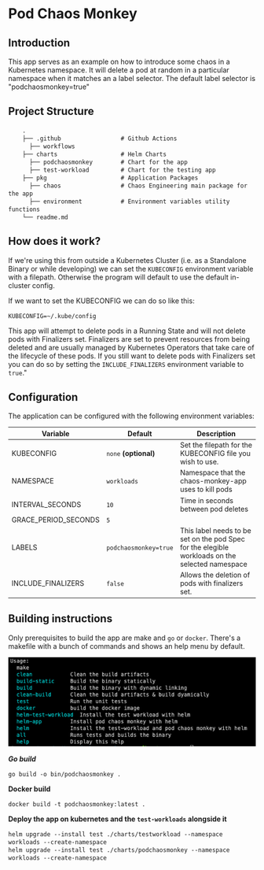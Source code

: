 # Pod Chaos Monkey

## Introduction

This app serves as an example on how to introduce some chaos in a Kubernetes namespace. It will delete a pod at random in a particular namespace when it matches an a label selector. The default label selector is "podchaosmonkey=true"

## Project Structure

```shell
    .
    ├── .github                 # Github Actions
      ├── workflows
    ├── charts                  # Helm Charts
      ├── podchaosmonkey        # Chart for the app
      ├── test-workload         # Chart for the testing app
    ├── pkg                     # Application Packages
      ├── chaos                 # Chaos Engineering main package for the app
      ├── environment           # Environment variables utility functions
    └── readme.md
```

## How does it work?

If we're using this from outside a Kubernetes Cluster (i.e. as a Standalone Binary or while developing) we can set the `KUBECONFIG` environment variable with a filepath. Otherwise the program will default to use the default in-cluster config.

If we want to set the KUBECONFIG we can do so like this:

```shell
KUBECONFIG=~/.kube/config
```

This app will attempt to delete pods in a Running State and will not delete pods with Finalizers set. Finalizers are set to prevent resources from being deleted and are usually managed by Kubernetes Operators that take care of the lifecycle of these pods. If you still want to delete pods with Finalizers set you can do so by setting the `INCLUDE_FINALIZERS` environment variable to `true`."

## Configuration

The application can be configured with the following environment variables:

| Variable             | Default               | Description                                                                                     |
| -------------------- | --------------------- | ----------------------------------------------------------------------------------------------- |
| KUBECONFIG           | `none` **(optional)** | Set the filepath for the KUBECONFIG file you wish to use.                                       |
| NAMESPACE            | `workloads`           | Namespace that the chaos-monkey-app uses to kill pods                                           |
| INTERVAL_SECONDS     | `10`                  | Time in seconds between pod deletes                                                             |
| GRACE_PERIOD_SECONDS | `5`                   |                                                                                                 |
| LABELS               | `podchaosmonkey=true` | This label needs to be set on the pod Spec for the elegible workloads on the selected namespace |
| INCLUDE_FINALIZERS   | `false`               | Allows the deletion of pods with finalizers set.                                                |

## Building instructions

Only prerequisites to build the app are make and `go` or `docker`. There's a makefile with a bunch of commands and shows an help menu by default.

![alt text](./docs/make.png)

**_Go build_**

```shell
go build -o bin/podchaosmonkey .
```

**Docker build**

```shell
docker build -t podchaosmonkey:latest .
```

**Deploy the app on kubernetes and the `test-workloads` alongside it**

```shell
helm upgrade --install test ./charts/testworkload --namespace workloads --create-namespace
helm upgrade --install test ./charts/podchaosmonkey --namespace workloads --create-namespace
```
